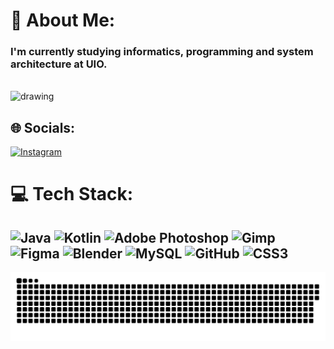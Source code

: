 # 💫 About Me:
<h3>I'm currently studying informatics, programming and system architecture at UIO.</h3> <br>

<img src="https://media4.giphy.com/media/v1.Y2lkPTc5MGI3NjExd3o1ZWM2cXo1N3V6Z2ttaHpmYTUydWZwcHQ3eHYza3dlYTNrMm5mNiZlcD12MV9pbnRlcm5hbF9naWZfYnlfaWQmY3Q9Zw/3oKIPnAiaMCws8nOsE/giphy.gif" alt="drawing" width="250"/>


## 🌐 Socials:
[![Instagram](https://img.shields.io/badge/Instagram-%23E4405F.svg?logo=Instagram&logoColor=white)](https://instagram.com/przemekmroz03) 

# 💻 Tech Stack:
![Java](https://img.shields.io/badge/java-%23ED8B00.svg?style=for-the-badge&logo=openjdk&logoColor=white) ![Kotlin](https://img.shields.io/badge/kotlin-%237F52FF.svg?style=for-the-badge&logo=kotlin&logoColor=white) ![Adobe Photoshop](https://img.shields.io/badge/adobe%20photoshop-%2331A8FF.svg?style=for-the-badge&logo=adobe%20photoshop&logoColor=white) ![Gimp](https://img.shields.io/badge/Gimp-657D8B?style=for-the-badge&logo=gimp&logoColor=FFFFFF) ![Figma](https://img.shields.io/badge/figma-%23F24E1E.svg?style=for-the-badge&logo=figma&logoColor=white) ![Blender](https://img.shields.io/badge/blender-%23F5792A.svg?style=for-the-badge&logo=blender&logoColor=white) ![MySQL](https://img.shields.io/badge/mysql-4479A1.svg?style=for-the-badge&logo=mysql&logoColor=white) ![GitHub](https://img.shields.io/badge/github-%23121011.svg?style=for-the-badge&logo=github&logoColor=white) ![CSS3](https://img.shields.io/badge/css3-%231572B6.svg?style=for-the-badge&logo=css3&logoColor=white)
---

<picture>
  <source media="(prefers-color-scheme: dark)" srcset="https://raw.githubusercontent.com/MeNeS03-m/MeNeS03-m/output/github-snake-dark.svg" />
  <source media="(prefers-color-scheme: light)" srcset="https://raw.githubusercontent.com/MeNeS03-m/MeNeS03-m/output/github-snake.svg" />
  <img alt="github-snake" src="https://raw.githubusercontent.com/MeNeS03-m/MeNeS03-m/output/github-snake.svg" />
</picture>

